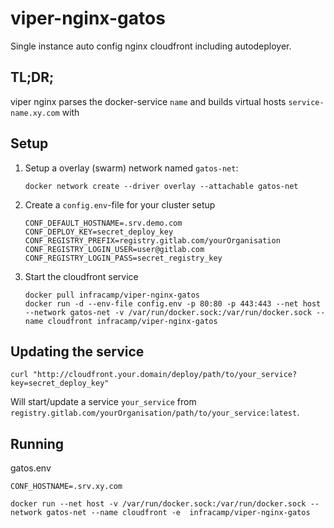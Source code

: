 # viper-nginx-gatos

Single instance auto config nginx cloudfront including autodeployer.

## TL;DR;

viper nginx parses the docker-service `name` and builds virtual hosts `service-name.xy.com` with  

## Setup

1) Setup a overlay (swarm) network named `gatos-net`:
    ```
    docker network create --driver overlay --attachable gatos-net
    ```
    
2) Create a `config.env`-file for your cluster setup
    ```
    CONF_DEFAULT_HOSTNAME=.srv.demo.com
    CONF_DEPLOY_KEY=secret_deploy_key
    CONF_REGISTRY_PREFIX=registry.gitlab.com/yourOrganisation
    CONF_REGISTRY_LOGIN_USER=user@gitlab.com
    CONF_REGISTRY_LOGIN_PASS=secret_registry_key
    ```
3) Start the cloudfront service
    ```
    docker pull infracamp/viper-nginx-gatos
    docker run -d --env-file config.env -p 80:80 -p 443:443 --net host --network gatos-net -v /var/run/docker.sock:/var/run/docker.sock --name cloudfront infracamp/viper-nginx-gatos
    ```

## Updating the service

```
curl "http://cloudfront.your.domain/deploy/path/to/your_service?key=secret_deploy_key"
```

Will start/update a service `your_service` from `registry.gitlab.com/yourOrganisation/path/to/your_service:latest`.

## Running


gatos.env
```
CONF_HOSTNAME=.srv.xy.com

```


```
docker run --net host -v /var/run/docker.sock:/var/run/docker.sock --network gatos-net --name cloudfront -e  infracamp/viper-nginx-gatos
```

